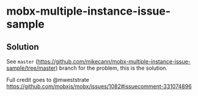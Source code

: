 # mobx-multiple-instance-issue-sample

## Solution

See `master` (https://github.com/mikecann/mobx-multiple-instance-issue-sample/tree/master) branch for the problem, this is the solution.

Full credit goes to @mweststrate https://github.com/mobxjs/mobx/issues/1082#issuecomment-331074896